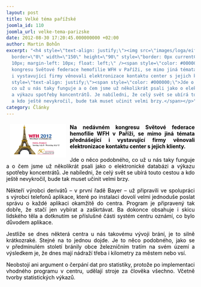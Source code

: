 ```yaml
---
layout: post
title: Velké téma pařížské
joomla_id: 110
joomla_url: velke-tema-parizske
date: 2012-08-30 17:20:45.000000000 +02:00
author: Martin Bohůn
excerpt: "<h4 style=\"text-align: justify;\"><img src=\"images/loga/eiffel_tower.jpg\"
  border=\"0\" width=\"150\" height=\"90\" style=\"border: 0px currentColor; margin-right:
  10px; margin-left: 10px; float: left;\" /><span style=\"color: #000000;\">Na nedávném
  kongresu Světové federace hemofilie WFH v Paříži, se mimo jiná témata přednášející
  i vystavující firmy věnovali elektronizace kontaktu center s jejich klienty. </span></h4>\r\n<p
  style=\"text-align: justify;\"><span style=\"color: #000000;\">Jde o něco podobného,
  co už u nás taky funguje a o čem jsme už několikrát psali jako o elektronické databázi
  a výkazu spotřeby koncentrátů. Je nabíledni, že celý svět se ubírá touto cestou
  a kdo ještě nevykročil, bude tak muset učinit velmi brzy.</span></p>"
category: Články
---
```

<h4 style="text-align: justify;"><img src="images/loga/eiffel_tower.jpg" border="0" width="150" height="90" style="border: 0px currentColor; margin-right: 10px; margin-left: 10px; float: left;" /><span style="color: #000000;">Na nedávném kongresu Světové federace hemofilie WFH v Paříži, se mimo jiná témata přednášející i vystavující firmy věnovali elektronizace kontaktu center s jejich klienty. </span></h4>

<p style="text-align: justify;"><span style="color: #000000;">Jde o něco podobného, co už u nás taky funguje a o čem jsme už několikrát psali jako o elektronické databázi a výkazu spotřeby koncentrátů. Je nabíledni, že celý svět se ubírá touto cestou a kdo ještě nevykročil, bude tak muset učinit velmi brzy.</span></p>



<p style="text-align: justify;"><span style="color: #000000;">Někteří výrobci derivátů – v první řadě Bayer – už připravili ve spolupráci s výrobci telefonů aplikace, které po instalaci dovolí velmi jednoduše poslat správu o každé aplikaci okamžitě do centra. Program je připravený tak dobře, že stačí jen vybírat a zaškrtávat. Ba dokonce obsahuje i skicu lidského těla a dotknutím se příslušné části systém centru oznámí, co bylo důvodem aplikace.</span></p>

<p style="text-align: justify;"><span style="color: #000000;">Jestliže se dnes některá centra u nás takovému vývoji brání, je to silně krátkozraké. Stejné na to jednou dojde. Je to něco podobného, jako se v předminulém století bránily obce železničním tratím na svém území a výsledkem je, že dnes mají nádraží třeba i kilometry za městem nebo vsí.</span></p>

<p style="text-align: justify;"><span style="color: #000000;">Neobstojí ani argument o čerpání dat pro statistiky, protože po implementaci vhodného programu v centru, udělají stroje za člověka všechno. Včetně tvorby statistických výkazů</span>.</p>
